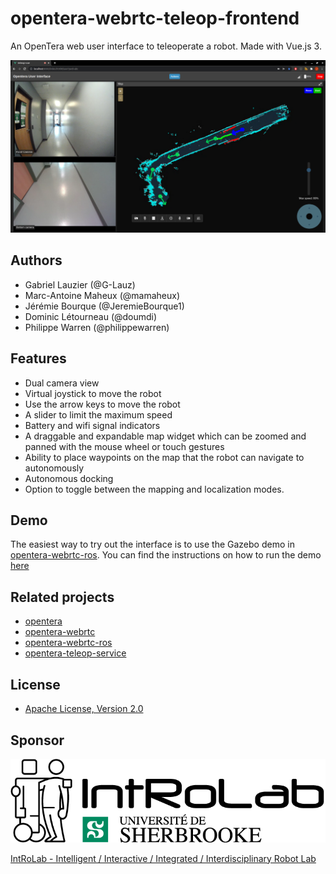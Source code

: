 # opentera-webrtc-teleop-frontend

An OpenTera web user interface to teleoperate a robot. Made with Vue.js 3.

![OpenTera teleop frontend](images/opentera_teleop_frontend.png)

## Authors

- Gabriel Lauzier (@G-Lauz)
- Marc-Antoine Maheux (@mamaheux)
- Jérémie Bourque (@JeremieBourque1)
- Dominic Létourneau (@doumdi)
- Philippe Warren (@philippewarren)

## Features

- Dual camera view
- Virtual joystick to move the robot
- Use the arrow keys to move the robot
- A slider to limit the maximum speed
- Battery and wifi signal indicators
- A draggable and expandable map widget which can be zoomed and panned with the mouse wheel or touch gestures
- Ability to place waypoints on the map that the robot can navigate to autonomously
- Autonomous docking
- Option to toggle between the mapping and localization modes.

## Demo

The easiest way to try out the interface is to use the Gazebo demo in [opentera-webrtc-ros](https://github.com/introlab/opentera-webrtc-ros). You can find the instructions on how to run the demo [here](https://github.com/introlab/opentera-webrtc-ros/blob/main/opentera_webrtc_demos/README.md)

## Related projects

- [opentera](https://github.com/introlab/opentera)
- [opentera-webrtc](https://github.com/introlab/opentera-webrtc)
- [opentera-webrtc-ros](https://github.com/introlab/opentera-webrtc-ros)
- [opentera-teleop-service](https://github.com/introlab/opentera-teleop-service)

## License

- [Apache License, Version 2.0](LICENSE)

## Sponsor

![IntRoLab](images/IntRoLab.png)

[IntRoLab - Intelligent / Interactive / Integrated / Interdisciplinary Robot Lab](https://introlab.3it.usherbrooke.ca)
